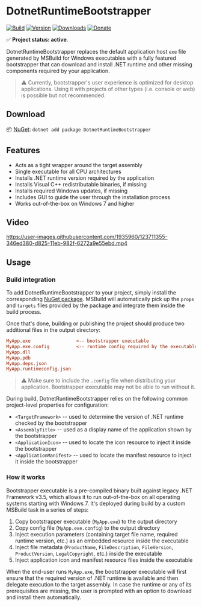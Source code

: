 # DotnetRuntimeBootstrapper

[![Build](https://github.com/Tyrrrz/DotnetRuntimeBootstrapper/workflows/CI/badge.svg?branch=master)](https://github.com/Tyrrrz/DotnetRuntimeBootstrapper/actions)
[![Version](https://img.shields.io/nuget/v/DotnetRuntimeBootstrapper.svg)](https://nuget.org/packages/DotnetRuntimeBootstrapper)
[![Downloads](https://img.shields.io/nuget/dt/DotnetRuntimeBootstrapper.svg)](https://nuget.org/packages/DotnetRuntimeBootstrapper)
[![Donate](https://img.shields.io/badge/donate-$$$-purple.svg)](https://tyrrrz.me/donate)

✅ **Project status: active**.

DotnetRuntimeBootstrapper replaces the default application host `exe` file generated by MSBuild for Windows executables with a fully featured bootstrapper that can download and install .NET runtime and other missing components required by your application.

> ⚠️ Currently, bootstrapper's user experience is optimized for desktop applications.
Using it with projects of other types (i.e. console or web) is possible but not recommended.

## Download

📦 [NuGet](https://nuget.org/packages/DotnetRuntimeBootstrapper): `dotnet add package DotnetRuntimeBootstrapper`

## Features

- Acts as a tight wrapper around the target assembly
- Single executable for all CPU architectures
- Installs .NET runtime version required by the application
- Installs Visual C++ redistributable binaries, if missing
- Installs required Windows updates, if missing
- Includes GUI to guide the user through the installation process
- Works out-of-the-box on Windows 7 and higher

## Video

https://user-images.githubusercontent.com/1935960/123711355-346ed380-d825-11eb-982f-6272a9e55ebd.mp4

## Usage

### Build integration

To add DotnetRuntimeBootstrapper to your project, simply install the corresponding [NuGet package](https://nuget.org/packages/DotnetRuntimeBootstrapper).
MSBuild will automatically pick up the `props` and `targets` files provided by the package and integrate them inside the build process.

Once that's done, building or publishing the project should produce two additional files in the output directory:

```ini
MyApp.exe                 <-- bootstrapper executable
MyApp.exe.config          <-- runtime config required by the executable
MyApp.dll
MyApp.pdb
MyApp.deps.json
MyApp.runtimeconfig.json
```

> ⚠️ Make sure to include the `.config` file when distributing your application.
Bootstrapper executable may not be able to run without it.

During build, DotnetRuntimeBootstrapper relies on the following common project-level properties for configuration:

- `<TargetFramework>` -- used to determine the version of .NET runtime checked by the bootstrapper
- `<AssemblyTitle>` -- used as a display name of the application shown by the bootstrapper
- `<ApplicationIcon>` -- used to locate the icon resource to inject it inside the bootstrapper
- `<ApplicationManifest>` -- used to locate the manifest resource to inject it inside the bootstrapper

### How it works

Bootstrapper executable is a pre-compiled binary built against legacy .NET Framework v3.5, which allows it to run out-of-the-box on all operating systems starting with Windows 7.
It's deployed during build by a custom MSBuild task in a series of steps:

1. Copy bootstrapper executable (`MyApp.exe`) to the output directory
2. Copy config file (`MyApp.exe.config`) to the output directory
3. Inject execution parameters (containing target file name, required runtime version, etc.) as an embedded resource inside the executable
4. Inject file metadata (`ProductName`, `FileDescription`, `FileVersion`, `ProductVersion`, `LegalCopyright`, etc.) inside the executable
5. Inject application icon and manifest resource files inside the executable

When the end-user runs `MyApp.exe`, the bootstrapper executable will first ensure that the required version of .NET runtime is available and then delegate execution to the target assembly.
In case the runtime or any of its prerequisites are missing, the user is prompted with an option to download and install them automatically.
